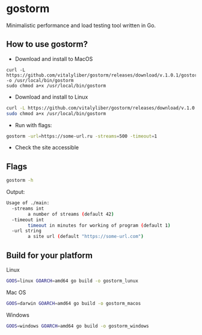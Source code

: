 # gostorm

Minimalistic performance and load testing tool written in Go.

## How to use gostorm?

- Download and install to MacOS

```
curl -L https://github.com/vitalyliber/gostorm/releases/download/v.1.0.1/gostorm_macos -o /usr/local/bin/gostorm
sudo chmod a+x /usr/local/bin/gostorm
```

- Download and install to Linux


```bash
curl -L https://github.com/vitalyliber/gostorm/releases/download/v.1.0.1/gostorm_linux -o /usr/local/bin/gostorm
sudo chmod a+x /usr/local/bin/gostorm
```

- Run with flags:
```bash
gostorm -url=https://some-url.ru -streams=500 -timeout=1
```

- Check the site accessible

## Flags

```bash
gostorm -h
```

Output:
```bash
Usage of ./main:
  -streams int
        a number of streams (default 42)
  -timeout int
        timeout in minutes for working of program (default 1)
  -url string
        a site url (default "https://some-url.com")

```

## Build for your platform

Linux

```bash
GOOS=linux GOARCH=amd64 go build -o gostorm_lunux
```

Mac OS

```bash
GOOS=darwin GOARCH=amd64 go build -o gostorm_macos
```

Windows

```bash
GOOS=windows GOARCH=amd64 go build -o gostorm_windows
```